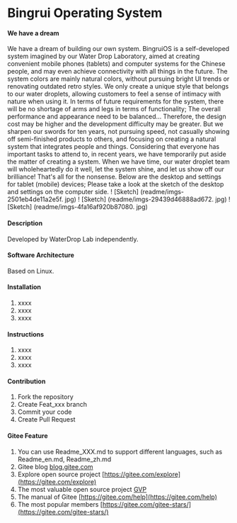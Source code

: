 # Bingrui Operating System
#### We have a dream
We have a dream of building our own system. BingruiOS is a self-developed system imagined by our Water Drop Laboratory, aimed at creating convenient mobile phones (tablets) and computer systems for the Chinese people, and may even achieve connectivity with all things in the future.
The system colors are mainly natural colors, without pursuing bright UI trends or renovating outdated retro styles. We only create a unique style that belongs to our water droplets, allowing customers to feel a sense of intimacy with nature when using it.
In terms of future requirements for the system, there will be no shortage of arms and legs in terms of functionality; The overall performance and appearance need to be balanced... Therefore, the design cost may be higher and the development difficulty may be greater. But we sharpen our swords for ten years, not pursuing speed, not casually showing off semi-finished products to others, and focusing on creating a natural system that integrates people and things.
Considering that everyone has important tasks to attend to, in recent years, we have temporarily put aside the matter of creating a system. When we have time, our water droplet team will wholeheartedly do it well, let the system shine, and let us show off our brilliance!
That's all for the nonsense. Below are the desktop and settings for tablet (mobile) devices; Please take a look at the sketch of the desktop and settings on the computer side.
! [Sketch] (readme/imgs-2501eb4de11a2e5f. jpg)
! [Sketch] (readme/imgs-29439d46888ad672. jpg)
! [Sketch] (readme/imgs-4fa16af920b87080. jpg)

#### Description
Developed by WaterDrop Lab independently.

#### Software Architecture
Based on Linux.

#### Installation

1.  xxxx
2.  xxxx
3.  xxxx

#### Instructions

1.  xxxx
2.  xxxx
3.  xxxx

#### Contribution

1.  Fork the repository
2.  Create Feat_xxx branch
3.  Commit your code
4.  Create Pull Request


#### Gitee Feature

1.  You can use Readme\_XXX.md to support different languages, such as Readme\_en.md, Readme\_zh.md
2.  Gitee blog [blog.gitee.com](https://blog.gitee.com)
3.  Explore open source project [https://gitee.com/explore](https://gitee.com/explore)
4.  The most valuable open source project [GVP](https://gitee.com/gvp)
5.  The manual of Gitee [https://gitee.com/help](https://gitee.com/help)
6.  The most popular members  [https://gitee.com/gitee-stars/](https://gitee.com/gitee-stars/)
